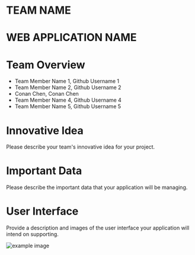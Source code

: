 # TEAM NAME

# WEB APPLICATION NAME

# Team Overview

* Team Member Name 1, Github Username 1
* Team Member Name 2, Github Username 2
* Conan Chen, Conan Chen 
* Team Member Name 4, Github Username 4
* Team Member Name 5, Github Username 5

# Innovative Idea

Please describe your team's innovative idea for your project.

# Important Data

Please describe the important data that your application will be managing.

# User Interface

Provide a description and images of the user interface your
application will intend on supporting.

![example image](imgs/chick.jpg)

